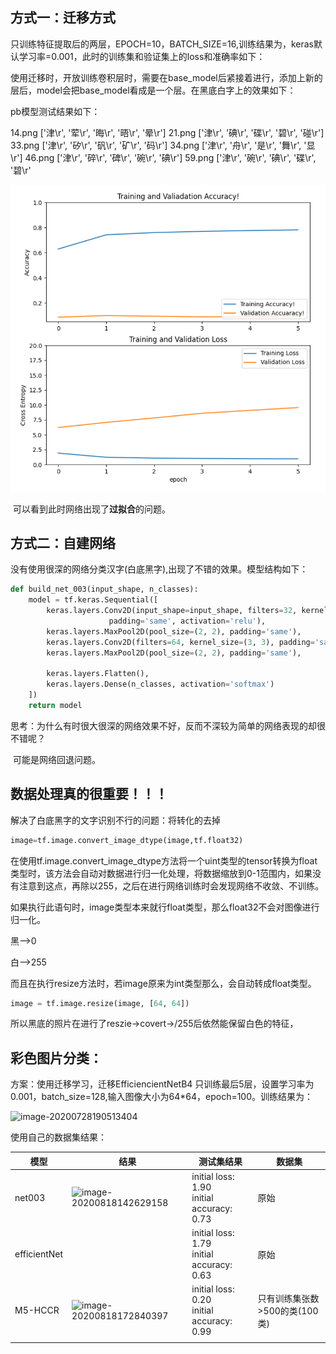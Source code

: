 ## 方式一：迁移方式

​	只训练特征提取后的两层，EPOCH=10，BATCH_SIZE=16,训练结果为，keras默认学习率=0.001，此时的训练集和验证集上的loss和准确率如下：


使用迁移时，开放训练卷积层时，需要在base_model后紧接着进行，添加上新的层后，model会把base_model看成是一个层。在黑底白字上的效果如下：

pb模型测试结果如下：

14.png
['津\r', '荤\r', '晦\r', '晤\r', '晕\r']
21.png
['津\r', '碘\r', '碟\r', '碧\r', '碰\r']
33.png
['津\r', '矽\r', '矾\r', '矿\r', '码\r']
34.png
['津\r', '舟\r', '是\r', '舞\r', '显\r']
46.png
['津\r', '碎\r', '碑\r', '碗\r', '碘\r']
59.png
['津\r', '碗\r', '碘\r', '碟\r', '碧\r'

![image-20200722100420454](./image-20200722100420454.png)

​	可以看到此时网络出现了**过拟合**的问题。

## 方式二：自建网络

没有使用很深的网络分类汉字(白底黑字),出现了不错的效果。模型结构如下：

```python
def build_net_003(input_shape, n_classes):
    model = tf.keras.Sequential([
        keras.layers.Conv2D(input_shape=input_shape, filters=32, kernel_size=(3, 3), strides=(1, 1),
                      padding='same', activation='relu'),
        keras.layers.MaxPool2D(pool_size=(2, 2), padding='same'),
        keras.layers.Conv2D(filters=64, kernel_size=(3, 3), padding='same'),
        keras.layers.MaxPool2D(pool_size=(2, 2), padding='same'),

        keras.layers.Flatten(),
        keras.layers.Dense(n_classes, activation='softmax')
    ])
    return model
```

思考：为什么有时很大很深的网络效果不好，反而不深较为简单的网络表现的却很不错呢？

​	可能是网络回退问题。



## 数据处理真的很重要！！！

解决了白底黑字的文字识别不行的问题：将转化的去掉

```python
image=tf.image.convert_image_dtype(image,tf.float32)
```

在使用tf.image.convert_image_dtype方法将一个uint类型的tensor转换为float类型时，该方法会自动对数据进行归一化处理，将数据缩放到0-1范围内，如果没有注意到这点，再除以255，之后在进行网络训练时会发现网络不收敛、不训练。

如果执行此语句时，image类型本来就行float类型，那么float32不会对图像进行归一化。

黑-->0

白-->255

而且在执行resize方法时，若image原来为int类型那么，会自动转成float类型。

```python
image = tf.image.resize(image, [64, 64])
```

所以黑底的照片在进行了reszie->covert->/255后依然能保留白色的特征，





## 彩色图片分类：

方案：使用迁移学习，迁移EfficiencientNetB4 只训练最后5层，设置学习率为0.001，batch_size=128,输入图像大小为64*64，epoch=100。训练结果为：

![image-20200728190513404](C:\Users\len\AppData\Roaming\Typora\typora-user-images\image-20200728190513404.png)

使用自己的数据集结果：

| 模型         | 结果                                                         | 测试集结果                                    | 数据集                        |
| ------------ | ------------------------------------------------------------ | --------------------------------------------- | ----------------------------- |
| net003       | ![image-20200818142629158](C:\Users\len\AppData\Roaming\Typora\typora-user-images\image-20200818142629158.png) | initial loss: 1.90<br>initial accuracy: 0.73  | 原始                          |
| efficientNet |                                                              | initial loss: 1.79<br/>initial accuracy: 0.63 | 原始                          |
| M5-HCCR      | ![image-20200818172840397](C:\Users\len\AppData\Roaming\Typora\typora-user-images\image-20200818172840397.png) | initial loss: 0.20<br/>initial accuracy: 0.99 | 只有训练集张数>500的类(100类) |
|              |                                                              |                                               |                               |


